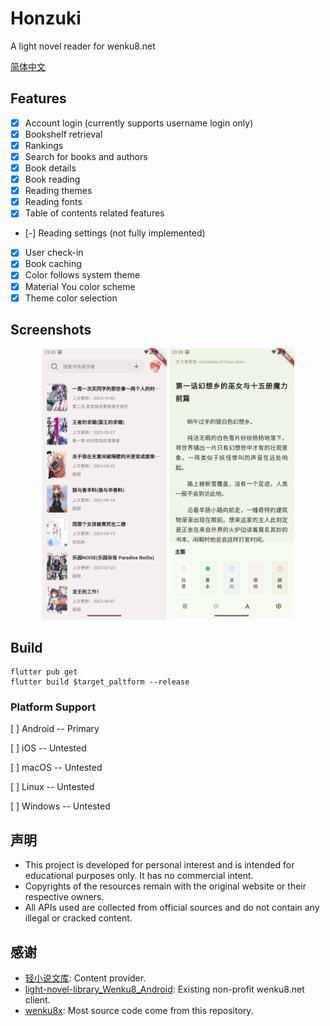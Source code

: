 # Honzuki

A light novel reader for wenku8.net

[简体中文](README_CN.md)

## Features

- [x] Account login (currently supports username login only)
- [x] Bookshelf retrieval
- [x] Rankings
- [x] Search for books and authors
- [x] Book details
- [x] Book reading
- [x] Reading themes
- [x] Reading fonts
- [x] Table of contents related features
- [-] Reading settings (not fully implemented)
- [x] User check-in
- [x] Book caching
- [x] Color follows system theme
- [x] Material You color scheme
- [x] Theme color selection

## Screenshots

<div style="text-align: center;">
<img alt="Main" src="assets/doc/main.png" width = "200" />
<img alt="Reader" src="assets/doc/reader.png" width = "200"  />
</div>

## Build

```shell
flutter pub get
flutter build $target_paltform --release
```

### Platform Support

[ ] Android -- Primary

[ ] iOS -- Untested

[ ] macOS -- Untested

[ ] Linux -- Untested

[ ] Windows -- Untested

## 声明

- This project is developed for personal interest and is intended for educational purposes only. It has no commercial intent.
- Copyrights of the resources remain with the original website or their respective owners.
- All APIs used are collected from official sources and do not contain any illegal or cracked content.

## 感谢

- [轻小说文库](https://www.wenku8.net/): Content provider.
- [light-novel-library_Wenku8_Android](https://github.com/MewX/light-novel-library_Wenku8_Android): Existing non-profit wenku8.net client.
- [wenku8x](https://github.com/zsakvo/wenku8x): Most source code come from this repository.
